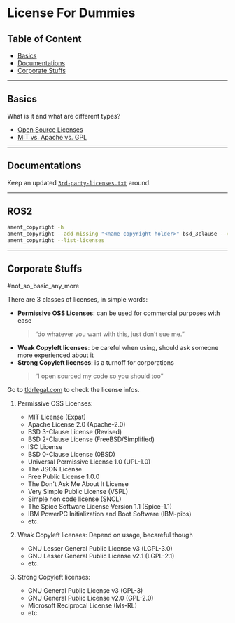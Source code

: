 # License For Dummies

## Table of Content

- [Basics](#basics)
- [Documentations](#documentations)
- [Corporate Stuffs](#corporate-stuffs)

-------

## Basics

What is it and what are different types?

- [Open Source Licenses](https://gist.github.com/nicolasdao/a7adda51f2f185e8d2700e1573d8a633)
- [MIT vs. Apache vs. GPL](https://exygy.com/blog/which-license-should-i-use-mit-vs-apache-vs-gpl/)

-------

## Documentations

Keep an updated [`3rd-party-licenses.txt`](3rd-party-licenses.txt) around.

-------

## ROS2

```bash
ament_copyright -h
ament_copyright --add-missing "<name copyright holder>" bsd_3clause --verbose .
ament_copyright --list-licenses
```

-------

## Corporate Stuffs

\#not_so_basic_any_more

There are 3 classes of licenses, in simple words:

- **Permissive OSS Licenses**: can be used for commercial purposes with ease
  > “do whatever you want with this, just don’t sue me.”
- **Weak Copyleft licenses**: be careful when using, should ask someone more experienced about it
- **Strong Copyleft licenses**: is a turnoff for corporations
  > “I open sourced my code so you should too”

Go to [tldrlegal.com](https://tldrlegal.com/) to check the license infos.

1. Permissive OSS Licenses:
   - MIT License (Expat)
   - Apache License 2.0 (Apache-2.0)
   - BSD 3-Clause License (Revised)
   - BSD 2-Clause License (FreeBSD/Simplified)
   - ISC License
   - BSD 0-Clause License (0BSD)
   - Universal Permissive License 1.0 (UPL-1.0)
   - The JSON License
   - Free Public License 1.0.0
   - The Don't Ask Me About It License
   - Very Simple Public License (VSPL)
   - Simple non code license (SNCL)
   - The Spice Software License Version 1.1 (Spice-1.1)
   - IBM PowerPC Initialization and Boot Software (IBM-pibs)
   - etc.

2. Weak Copyleft licenses: Depend on usage, becareful though
   - GNU Lesser General Public License v3 (LGPL-3.0)
   - GNU Lesser General Public License v2.1 (LGPL-2.1)
   - etc.

3. Strong Copyleft licenses:
   - GNU General Public License v3 (GPL-3)
   - GNU General Public License v2.0 (GPL-2.0)
   - Microsoft Reciprocal License (Ms-RL)
   - etc.
